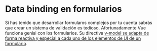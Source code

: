 # Data binding en formularios 

Si has tenido que desarrollar formularos complejos por tu cuenta sabrás que crear un sistema de validación es tedioso. Afortunadamente Vue funciona genial con los formularios. Su directiva [v-model se adapta de forma reactiva y especial a cada uno de los elementos de UI de un formulario](https://vuejs.org/v2/guide/forms.html).